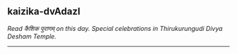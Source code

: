 ## kaizika-dvAdazI
_Read कैशिक पुराणम् on this day. Special celebrations in Thirukurungudi Divya Desham Temple._

---
